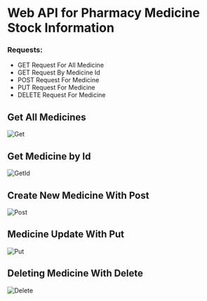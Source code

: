 # Web API for Pharmacy Medicine Stock Information

### Requests:
- GET Request For All Medicine
- GET Request By Medicine Id
- POST Request For Medicine 
- PUT Request For Medicine 
- DELETE Request For Medicine

## Get All Medicines
![Get](C:\Users\Seda\Desktop\Week1-2\Homework2\Screenshots\get.jpg)

## Get Medicine by Id
![GetId](C:\Users\Seda\Desktop\Week1-2\Homework2\Screenshots\getId.jpg)

## Create New Medicine With Post
![Post](C:\Users\Seda\Desktop\Week1-2\Homework2\Screenshots\post.jpg)

## Medicine Update With Put
![Put](C:\Users\Seda\Desktop\Week1-2\Homework2\Screenshots\put.jpg)

## Deleting Medicine With Delete
![Delete](C:\Users\Seda\Desktop\Week1-2\Homework2\Screenshots\delete.jpg)
